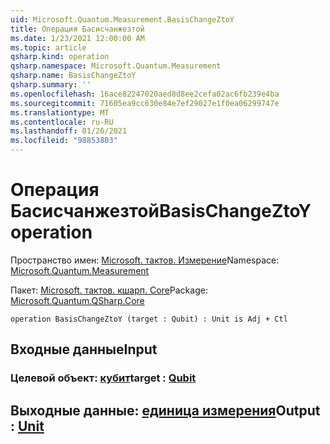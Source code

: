 ```yaml
---
uid: Microsoft.Quantum.Measurement.BasisChangeZtoY
title: Операция Басисчанжезтой
ms.date: 1/23/2021 12:00:00 AM
ms.topic: article
qsharp.kind: operation
qsharp.namespace: Microsoft.Quantum.Measurement
qsharp.name: BasisChangeZtoY
qsharp.summary: ''
ms.openlocfilehash: 16ace82247020aed8d8ee2cefa02ac6fb239e4ba
ms.sourcegitcommit: 71605ea9cc630e84e7ef29027e1f0ea06299747e
ms.translationtype: MT
ms.contentlocale: ru-RU
ms.lasthandoff: 01/26/2021
ms.locfileid: "98853803"
---
```

# <a name="basischangeztoy-operation"></a><span data-ttu-id="40f27-102">Операция Басисчанжезтой</span><span class="sxs-lookup"><span data-stu-id="40f27-102">BasisChangeZtoY operation</span></span>

<span data-ttu-id="40f27-103">Пространство имен: [Microsoft. тактов. Измерение](xref:Microsoft.Quantum.Measurement)</span><span class="sxs-lookup"><span data-stu-id="40f27-103">Namespace: [Microsoft.Quantum.Measurement](xref:Microsoft.Quantum.Measurement)</span></span>

<span data-ttu-id="40f27-104">Пакет: [Microsoft. тактов. кшарп. Core](https://nuget.org/packages/Microsoft.Quantum.QSharp.Core)</span><span class="sxs-lookup"><span data-stu-id="40f27-104">Package: [Microsoft.Quantum.QSharp.Core](https://nuget.org/packages/Microsoft.Quantum.QSharp.Core)</span></span>




```qsharp
operation BasisChangeZtoY (target : Qubit) : Unit is Adj + Ctl
```


## <a name="input"></a><span data-ttu-id="40f27-105">Входные данные</span><span class="sxs-lookup"><span data-stu-id="40f27-105">Input</span></span>

### <a name="target--qubit"></a><span data-ttu-id="40f27-106">Целевой объект: [кубит](xref:microsoft.quantum.lang-ref.qubit)</span><span class="sxs-lookup"><span data-stu-id="40f27-106">target : [Qubit](xref:microsoft.quantum.lang-ref.qubit)</span></span>





## <a name="output--unit"></a><span data-ttu-id="40f27-107">Выходные данные: [единица измерения](xref:microsoft.quantum.lang-ref.unit)</span><span class="sxs-lookup"><span data-stu-id="40f27-107">Output : [Unit](xref:microsoft.quantum.lang-ref.unit)</span></span>

